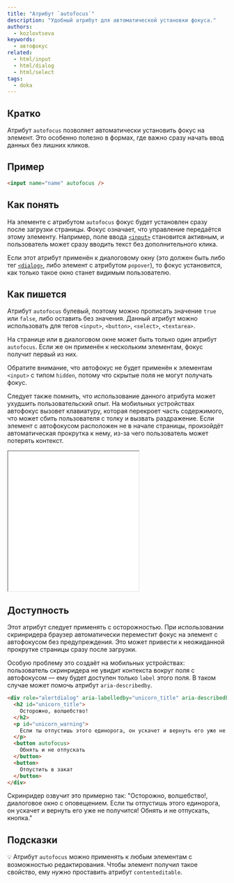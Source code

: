 ```yaml
---
title: "Атрибут `autofocus`"
description: "Удобный атрибут для автоматической установки фокуса."
authors:
  - kozlovtseva
keywords:
  - автофокус
related:
  - html/input
  - html/dialog
  - html/select
tags:
  - doka
---
```


## Кратко

Атрибут `autofocus` позволяет автоматически установить фокус на элемент. Это особенно полезно в формах, где важно сразу начать ввод данных без лишних кликов.


## Пример

```html
<input name="name" autofocus />
```

## Как понять

На элементе с атрибутом `autofocus` фокус будет установлен сразу после загрузки страницы. Фокус означает, что управление передаётся этому элементу. Например, поле ввода [`<input>`](/html/input/) становится активным, и пользователь может сразу вводить текст без дополнительного клика.

Если этот атрибут применён к диалоговому окну (это должен быть либо тег [`<dialog>`](/html/dialog/), либо элемент с атрибутом `popover`), то фокус установится, как только такое окно станет видимым пользователю.

## Как пишется

Атрибут `autofocus` булевый, поэтому можно прописать значение `true` или `false`, либо оставить без значения. Данный атрибут можно использовать для тегов `<input>`, `<button>`, `<select>`, `<textarea>`.

На странице или в диалоговом окне может быть только один атрибут `autofocus`. Если же он применён к нескольким элементам, фокус получит первый из них.

Обратите внимание, что автофокус не будет применён к элементам `<input>` с типом `hidden`, потому что скрытые поля не могут получать фокус.

Следует также помнить, что использование данного атрибута может ухудшить пользовательский опыт. На мобильных устройствах автофокус вызовет клавиатуру, которая перекроет часть содержимого, что может сбить пользователя с толку и вызвать раздражение. Если элемент с автофокусом расположен не в начале страницы, произойдёт автоматическая прокрутка к нему, из-за чего пользователь может потерять контекст.

<iframe title="Атрибут autofocus" src="demos/" height="320"></iframe>

## Доступность

Этот атрибут следует применять с осторожностью. При использовании скринридера браузер автоматически переместит фокус на элемент с автофокусом без предупреждения. Это может привести к неожиданной прокрутке страницы сразу после загрузки.

Особую проблему это создаёт на мобильных устройствах: пользователь скринридера не увидит контекста вокруг поля с автофокусом — ему будет доступен только `label` этого поля. В таком случае может помочь атрибут `aria-describedby`.

```html
<div role="alertdialog" aria-labelledby="unicorn_title" aria-describedby="unicorn_warning">
  <h2 id="unicorn_title">
    Осторожно, волшебство!
  </h2>
  <p id="unicorn_warning">
    Если ты отпустишь этого единорога, он ускачет и вернуть его уже не получится!
  </p>
  <button autofocus>
    Обнять и не отпускать
  </button>
  <button>
    Отпустить в закат
  </button>
</div>
```

Скринридер озвучит это примерно так: "Осторожно, волшебство!, диалоговое окно с оповещением. Если ты отпустишь этого единорога, он ускачет и вернуть его уже не получится! Обнять и не отпускать, кнопка."

## Подсказки

💡 Атрибут `autofocus` можно применять к любым элементам с возможностью редактирования. Чтобы элемент получил такое свойство, ему нужно проставить атрибут `contenteditable`.
